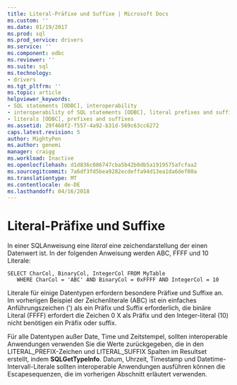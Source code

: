 ```yaml
---
title: Literal-Präfixe und Suffixe | Microsoft Docs
ms.custom: ''
ms.date: 01/19/2017
ms.prod: sql
ms.prod_service: drivers
ms.service: ''
ms.component: odbc
ms.reviewer: ''
ms.suite: sql
ms.technology:
- drivers
ms.tgt_pltfrm: ''
ms.topic: article
helpviewer_keywords:
- SQL statements [ODBC], interoperability
- interoperability of SQL statements [ODBC], literal prefixes and suffixes
- literals [ODBC], prefixes and suffixes
ms.assetid: 29f468f2-f557-4a92-b31d-569c63cc6272
caps.latest.revision: 5
author: MightyPen
ms.author: genemi
manager: craigg
ms.workload: Inactive
ms.openlocfilehash: d1d836c086747cba5b42b0db5a1919575afcfaa2
ms.sourcegitcommit: 7a6df3fd5bea9282ecdeffa94d13ea1da6def80a
ms.translationtype: MT
ms.contentlocale: de-DE
ms.lasthandoff: 04/16/2018
---
```

# <a name="literal-prefixes-and-suffixes"></a>Literal-Präfixe und Suffixe
In einer SQL­Anweisung eine *literal* eine zeichendarstellung der einen Datenwert ist. In der folgenden Anweisung werden ABC, FFFF und 10 Literale:  
  
```  
SELECT CharCol, BinaryCol, IntegerCol FROM MyTable  
   WHERE CharCol = 'ABC' AND BinaryCol = 0xFFFF AND IntegerCol = 10  
```  
  
 Literale für einige Datentypen erfordern besondere Präfixe und Suffixe an. Im vorherigen Beispiel der Zeichenliterale (ABC) ist ein einfaches Anführungszeichen (') als ein Präfix und Suffix erforderlich, die binäre Literal (FFFF) erfordert die Zeichen 0 X als Präfix und den Integer-literal (10) nicht benötigen ein Präfix oder suffix.  
  
 Für alle Datentypen außer Date, Time und Zeitstempel, sollten interoperable Anwendungen verwenden Sie die Werte zurückgegeben, die in den LITERAL_PREFIX-Zeichen und LITERAL_SUFFIX Spalten im Resultset erstellt, indem **SQLGetTypeInfo**. Datum, Uhrzeit, Timestamp und Datetime-Intervall-Literale sollten interoperable Anwendungen ausführen können die Escapesequenzen, die im vorherigen Abschnitt erläutert verwenden.
